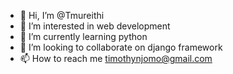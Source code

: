 - 👋 Hi, I’m @Tmureithi
- 👀 I’m interested in web development
- 🌱 I’m currently learning python
- 💞️ I’m looking to collaborate on django framework
- 📫 How to reach me  timothynjomo@gmail.com

<!---
Tmureithi/Tmureithi is a ✨ special ✨ repository because its `README.md` (this file) appears on your GitHub profile.
You can click the Preview link to take a look at your changes.
--->
